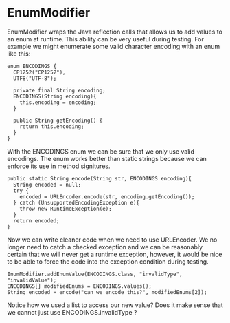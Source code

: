 EnumModifier 
============
EnumModifier wraps the Java reflection calls that allows us to add values to an enum at runtime.
This ability can be very useful during testing. For example we might enumerate some valid character encoding with an enum like this:

    enum ENCODINGS {
      CP1252("CP1252"),
      UTF8("UTF-8");
    
      private final String encoding; 
      ENCODINGS(String encoding){
        this.encoding = encoding;
      }
      
      public String getEncoding() {
        return this.encoding;
      }
    }

	
With the ENCODINGS enum we can be sure that we only use valid encodings. The enum works better than static strings because we can enforce its use in method signitures.

    public static String encode(String str, ENCODINGS encoding){
      String encoded = null;
      try {	  
        encoded = URLEncoder.encode(str, encoding.getEncoding());
      } catch (UnsupportedEncodingException e){
	    throw new RuntimeException(e); 
	  }
      return encoded;
    }	  

Now we can write cleaner code when we need to use URLEncoder. We no longer need to catch a checked exception and we can be reasonably certain that we will never get a runtime exception, however, it would be nice to be able to force the code into the exception condition during testing.

    EnumModifier.addEnumValue(ENCODINGS.class, "invalidType", "invalidValue");
	ENCODINGS[] modifiedEnums = ENCODINGS.values();
    String encoded = encode("can we encode this?", modifiedEnums[2]); 

Notice how we used a list to access our new value? Does it make sense that we cannot just use ENCODINGS.invalidType ? 	
	
